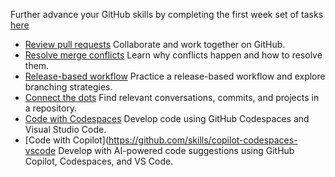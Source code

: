 Further advance your GitHub skills by completing the first week set of tasks [here](https://skills.github.com/#first-week-on-github)

- [Review pull requests](https://github.com/skills/review-pull-requests) Collaborate and work together on GitHub.
- [Resolve merge conflicts](https://github.com/skills/resolve-merge-conflicts) Learn why conflicts happen and how to resolve them.
- [Release-based workflow](https://github.com/skills/release-based-workflow) Practice a release-based workflow and explore branching strategies.
- [Connect the dots](https://github.com/skills/connect-the-dots) Find relevant conversations, commits, and projects in a repository.
- [Code with Codespaces](https://github.com/skills/code-with-codespaces) Develop code using GitHub Codespaces and Visual Studio Code.
- [Code with Copilot](https://github.com/skills/copilot-codespaces-vscode Develop with AI-powered code suggestions using GitHub Copilot, Codespaces, and VS Code.
